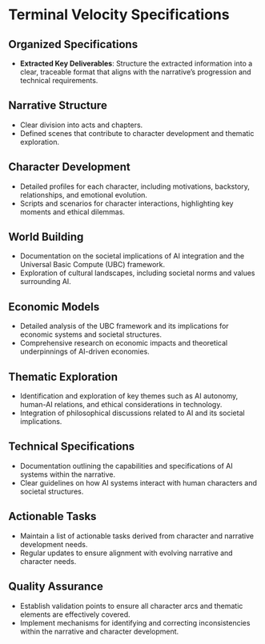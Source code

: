 # Terminal Velocity Specifications

## Organized Specifications
- **Extracted Key Deliverables**: Structure the extracted information into a clear, traceable format that aligns with the narrative’s progression and technical requirements.

## Narrative Structure
- Clear division into acts and chapters.
- Defined scenes that contribute to character development and thematic exploration.

## Character Development
- Detailed profiles for each character, including motivations, backstory, relationships, and emotional evolution.
- Scripts and scenarios for character interactions, highlighting key moments and ethical dilemmas.

## World Building
- Documentation on the societal implications of AI integration and the Universal Basic Compute (UBC) framework.
- Exploration of cultural landscapes, including societal norms and values surrounding AI.

## Economic Models
- Detailed analysis of the UBC framework and its implications for economic systems and societal structures.
- Comprehensive research on economic impacts and theoretical underpinnings of AI-driven economies.

## Thematic Exploration
- Identification and exploration of key themes such as AI autonomy, human-AI relations, and ethical considerations in technology.
- Integration of philosophical discussions related to AI and its societal implications.

## Technical Specifications
- Documentation outlining the capabilities and specifications of AI systems within the narrative.
- Clear guidelines on how AI systems interact with human characters and societal structures.

## Actionable Tasks
- Maintain a list of actionable tasks derived from character and narrative development needs.
- Regular updates to ensure alignment with evolving narrative and character needs.

## Quality Assurance
- Establish validation points to ensure all character arcs and thematic elements are effectively covered.
- Implement mechanisms for identifying and correcting inconsistencies within the narrative and character development.
